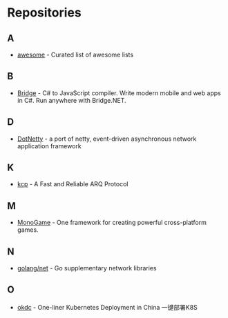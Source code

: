 # Repositories

## A

- [awesome](https://github.com/sindresorhus/awesome) - Curated list of awesome lists

## B

- [Bridge](https://github.com/bridgedotnet/Bridge) - C# to JavaScript compiler. Write modern mobile and web apps in C#. Run anywhere with Bridge.NET.

## D

- [DotNetty](https://github.com/Azure/DotNetty) - a port of netty, event-driven asynchronous network application framework

## K

- [kcp](https://github.com/skywind3000/kcp) - A Fast and Reliable ARQ Protocol

## M

- [MonoGame](https://github.com/MonoGame/MonoGame) - One framework for creating powerful cross-platform games.

## N

- [golang/net](https://github.com/golang/net) - Go supplementary network libraries

## O

- [okdc](https://github.com/kubeup/okdc) - One-liner Kubernetes Deployment in China 一键部署K8S

